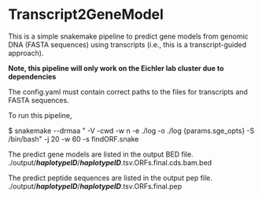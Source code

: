 # Transcript2GeneModel
This is a simple snakemake pipeline to predict gene models from genomic DNA (FASTA sequences) using transcripts (i.e., this is a transcript-guided approach).

<b> Note, this pipeline will only work on the Eichler lab cluster due to dependencies </b>

The config.yaml must contain correct paths to the files for transcripts and FASTA sequences. </br>

To run this pipeline,

$ snakemake --drmaa " -V -cwd -w n -e ./log -o ./log {params.sge_opts} -S /bin/bash"  -j 20 -w 60 -s findORF.snake

The predict gene models are listed in the output BED file. </br>
  ./output/<b><i>haplotypeID</i></b>/<b><i>haplotypeID</i></b>.tsv.ORFs.final.cds.bam.bed

The predict peptide sequences are listed in the output pep file. </br>
  ./output/<b><i>haplotypeID</i></b>/<b><i>haplotypeID</i></b>.tsv.ORFs.final.pep
